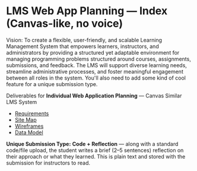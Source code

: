 # LMS Web App Planning — Index (Canvas-like, no voice)

Vision: To create a flexible, user-friendly, and scalable Learning Management System that empowers learners, instructors, and administrators by providing a structured yet adaptable environment for managing programming problems structured around courses, assignments, submissions, and feedback. The LMS will support diverse learning needs, streamline administrative processes, and foster meaningful engagement between all roles in the system. You'll also need to add some kind of cool feature for a unique submission type.

Deliverables for **Individual Web Application Planning** — Canvas Similar LMS System

- [Requirements](./requirements.md)
- [Site Map](./sitemap.md)
- [Wireframes](./wireframes.md)
- [Data Model](./data_model.md)

**Unique Submission Type:** **Code + Reflection** — along with a standard code/file upload, the student writes a brief (2–5 sentences) reflection on their approach or what they learned. This is plain text and stored with the submission for instructors to read.